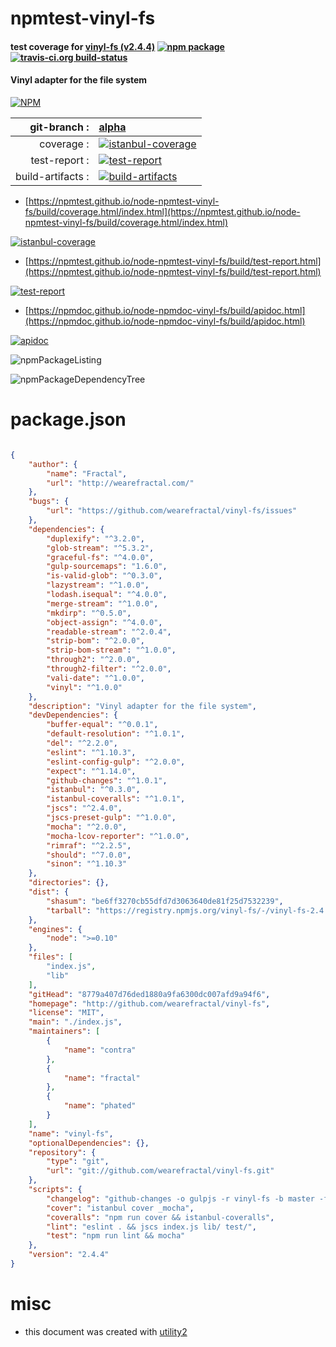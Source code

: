 # npmtest-vinyl-fs

#### test coverage for  [vinyl-fs (v2.4.4)](http://github.com/wearefractal/vinyl-fs)  [![npm package](https://img.shields.io/npm/v/npmtest-vinyl-fs.svg?style=flat-square)](https://www.npmjs.org/package/npmtest-vinyl-fs) [![travis-ci.org build-status](https://api.travis-ci.org/npmtest/node-npmtest-vinyl-fs.svg)](https://travis-ci.org/npmtest/node-npmtest-vinyl-fs)

#### Vinyl adapter for the file system

[![NPM](https://nodei.co/npm/vinyl-fs.png?downloads=true&downloadRank=true&stars=true)](https://www.npmjs.com/package/vinyl-fs)

| git-branch : | [alpha](https://github.com/npmtest/node-npmtest-vinyl-fs/tree/alpha)|
|--:|:--|
| coverage : | [![istanbul-coverage](https://npmtest.github.io/node-npmtest-vinyl-fs/build/coverage.badge.svg)](https://npmtest.github.io/node-npmtest-vinyl-fs/build/coverage.html/index.html)|
| test-report : | [![test-report](https://npmtest.github.io/node-npmtest-vinyl-fs/build/test-report.badge.svg)](https://npmtest.github.io/node-npmtest-vinyl-fs/build/test-report.html)|
| build-artifacts : | [![build-artifacts](https://npmtest.github.io/node-npmtest-vinyl-fs/glyphicons_144_folder_open.png)](https://github.com/npmtest/node-npmtest-vinyl-fs/tree/gh-pages/build)|

- [https://npmtest.github.io/node-npmtest-vinyl-fs/build/coverage.html/index.html](https://npmtest.github.io/node-npmtest-vinyl-fs/build/coverage.html/index.html)

[![istanbul-coverage](https://npmtest.github.io/node-npmtest-vinyl-fs/build/screenCapture.buildCi.browser.%252Ftmp%252Fbuild%252Fcoverage.lib.html.png)](https://npmtest.github.io/node-npmtest-vinyl-fs/build/coverage.html/index.html)

- [https://npmtest.github.io/node-npmtest-vinyl-fs/build/test-report.html](https://npmtest.github.io/node-npmtest-vinyl-fs/build/test-report.html)

[![test-report](https://npmtest.github.io/node-npmtest-vinyl-fs/build/screenCapture.buildCi.browser.%252Ftmp%252Fbuild%252Ftest-report.html.png)](https://npmtest.github.io/node-npmtest-vinyl-fs/build/test-report.html)

- [https://npmdoc.github.io/node-npmdoc-vinyl-fs/build/apidoc.html](https://npmdoc.github.io/node-npmdoc-vinyl-fs/build/apidoc.html)

[![apidoc](https://npmdoc.github.io/node-npmdoc-vinyl-fs/build/screenCapture.buildCi.browser.%252Ftmp%252Fbuild%252Fapidoc.html.png)](https://npmdoc.github.io/node-npmdoc-vinyl-fs/build/apidoc.html)

![npmPackageListing](https://npmtest.github.io/node-npmtest-vinyl-fs/build/screenCapture.npmPackageListing.svg)

![npmPackageDependencyTree](https://npmtest.github.io/node-npmtest-vinyl-fs/build/screenCapture.npmPackageDependencyTree.svg)



# package.json

```json

{
    "author": {
        "name": "Fractal",
        "url": "http://wearefractal.com/"
    },
    "bugs": {
        "url": "https://github.com/wearefractal/vinyl-fs/issues"
    },
    "dependencies": {
        "duplexify": "^3.2.0",
        "glob-stream": "^5.3.2",
        "graceful-fs": "^4.0.0",
        "gulp-sourcemaps": "1.6.0",
        "is-valid-glob": "^0.3.0",
        "lazystream": "^1.0.0",
        "lodash.isequal": "^4.0.0",
        "merge-stream": "^1.0.0",
        "mkdirp": "^0.5.0",
        "object-assign": "^4.0.0",
        "readable-stream": "^2.0.4",
        "strip-bom": "^2.0.0",
        "strip-bom-stream": "^1.0.0",
        "through2": "^2.0.0",
        "through2-filter": "^2.0.0",
        "vali-date": "^1.0.0",
        "vinyl": "^1.0.0"
    },
    "description": "Vinyl adapter for the file system",
    "devDependencies": {
        "buffer-equal": "^0.0.1",
        "default-resolution": "^1.0.1",
        "del": "^2.2.0",
        "eslint": "^1.10.3",
        "eslint-config-gulp": "^2.0.0",
        "expect": "^1.14.0",
        "github-changes": "^1.0.1",
        "istanbul": "^0.3.0",
        "istanbul-coveralls": "^1.0.1",
        "jscs": "^2.4.0",
        "jscs-preset-gulp": "^1.0.0",
        "mocha": "^2.0.0",
        "mocha-lcov-reporter": "^1.0.0",
        "rimraf": "^2.2.5",
        "should": "^7.0.0",
        "sinon": "^1.10.3"
    },
    "directories": {},
    "dist": {
        "shasum": "be6ff3270cb55dfd7d3063640de81f25d7532239",
        "tarball": "https://registry.npmjs.org/vinyl-fs/-/vinyl-fs-2.4.4.tgz"
    },
    "engines": {
        "node": ">=0.10"
    },
    "files": [
        "index.js",
        "lib"
    ],
    "gitHead": "8779a407d76ded1880a9fa6300dc007afd9a94f6",
    "homepage": "http://github.com/wearefractal/vinyl-fs",
    "license": "MIT",
    "main": "./index.js",
    "maintainers": [
        {
            "name": "contra"
        },
        {
            "name": "fractal"
        },
        {
            "name": "phated"
        }
    ],
    "name": "vinyl-fs",
    "optionalDependencies": {},
    "repository": {
        "type": "git",
        "url": "git://github.com/wearefractal/vinyl-fs.git"
    },
    "scripts": {
        "changelog": "github-changes -o gulpjs -r vinyl-fs -b master -f ./CHANGELOG.md --order-semver --use-commit-body",
        "cover": "istanbul cover _mocha",
        "coveralls": "npm run cover && istanbul-coveralls",
        "lint": "eslint . && jscs index.js lib/ test/",
        "test": "npm run lint && mocha"
    },
    "version": "2.4.4"
}
```



# misc
- this document was created with [utility2](https://github.com/kaizhu256/node-utility2)
